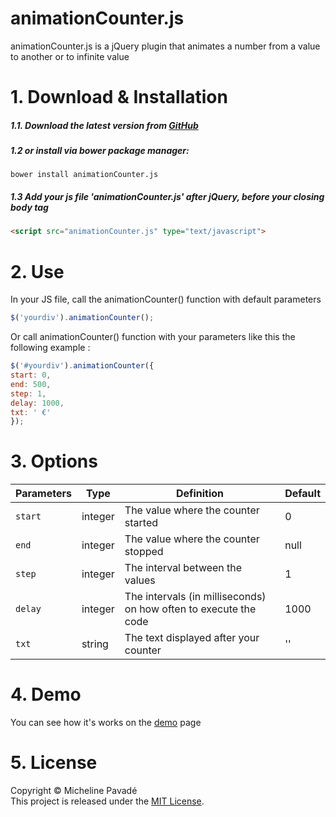 # animationCounter.js
animationCounter.js is a jQuery plugin that animates a number from a value to another or to infinite value <br>

# 1. Download & Installation
##### 1.1. Download the latest version from [GitHub](https://github.com/mpavade/animationCounter.js/archive/master.zip)<br>

##### 1.2 or install via bower package manager:<br>
```
bower install animationCounter.js
```

##### 1.3 Add your js file 'animationCounter.js' after jQuery, before your closing body tag   <br>
```html
<script src="animationCounter.js" type="text/javascript">
```

# 2. Use

In your JS file, call the animationCounter() function with default parameters<br>
```javascript
$('yourdiv').animationCounter();
```

Or call animationCounter() function with your parameters like this the following example : <br>
```javascript
$('#yourdiv').animationCounter({
start: 0,
end: 500,
step: 1,
delay: 1000,
txt: ' €'
});
```

# 3. Options

| Parameters | Type | Definition | Default |
| ------ | ------ | ------ | ------ |
| `start` | integer | The value where the counter started | 0 |
| `end` | integer | The value where the counter stopped | null |
| `step` | integer | The interval between the values | 1 |
| `delay` | integer | The intervals (in milliseconds) on how often to execute the code | 1000 |
| `txt` | string | The text displayed after your counter | '' |


# 4. Demo

You can see how it's works on the <a href="https://mpavade.github.io/animationCounter.js/example/">demo</a> page


# 5. License

Copyright © Micheline Pavadé<br>
This project is released under the [MIT License](LICENSE).
